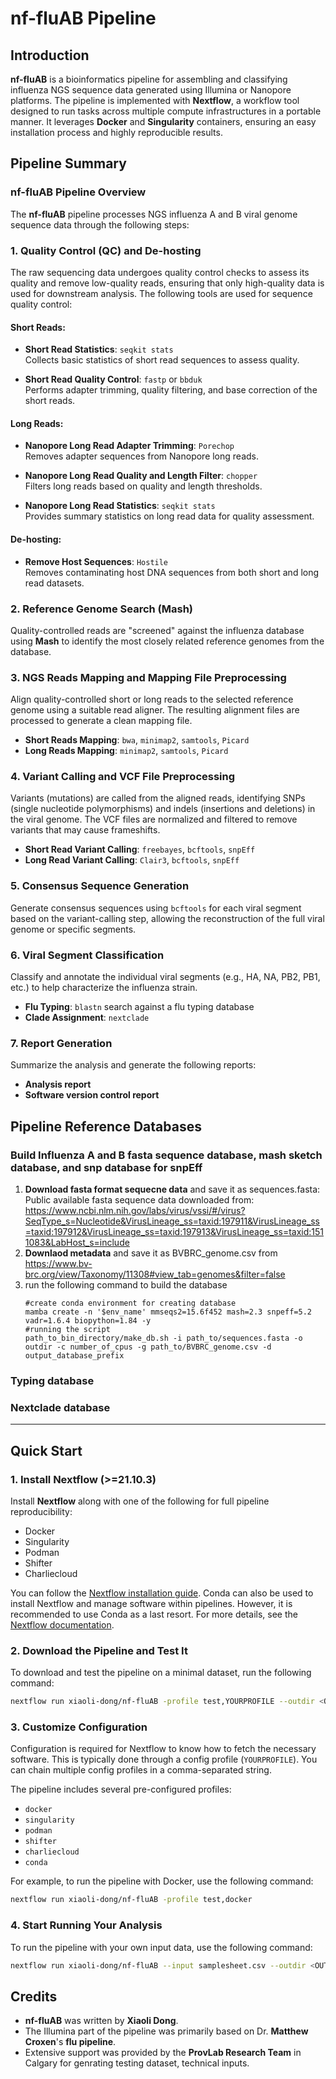 # nf-fluAB Pipeline

## Introduction

**nf-fluAB** is a bioinformatics pipeline for assembling and classifying influenza NGS sequence data generated using Illumina or Nanopore platforms. The pipeline is implemented with **Nextflow**, a workflow tool designed to run tasks across multiple compute infrastructures in a portable manner. It leverages **Docker** and **Singularity** containers, ensuring an easy installation process and highly reproducible results.

## Pipeline Summary

### nf-fluAB Pipeline Overview

The **nf-fluAB** pipeline processes NGS influenza A and B viral genome sequence data through the following steps:

### 1. Quality Control (QC) and De-hosting

The raw sequencing data undergoes quality control checks to assess its quality and remove low-quality reads, ensuring that only high-quality data is used for downstream analysis. The following tools are used for sequence quality control:

#### Short Reads:
- **Short Read Statistics**: `seqkit stats`  
  Collects basic statistics of short read sequences to assess quality.
  
- **Short Read Quality Control**: `fastp` or `bbduk`  
  Performs adapter trimming, quality filtering, and base correction of the short reads.

#### Long Reads:
- **Nanopore Long Read Adapter Trimming**: `Porechop`  
  Removes adapter sequences from Nanopore long reads.
  
- **Nanopore Long Read Quality and Length Filter**: `chopper`  
  Filters long reads based on quality and length thresholds.

- **Nanopore Long Read Statistics**: `seqkit stats`  
  Provides summary statistics on long read data for quality assessment.

#### De-hosting:
- **Remove Host Sequences**: `Hostile`  
  Removes contaminating host DNA sequences from both short and long read datasets.

### 2. Reference Genome Search (Mash)

Quality-controlled reads are "screened" against the influenza database using **Mash** to identify the most closely related reference genomes from the database.

### 3. NGS Reads Mapping and Mapping File Preprocessing

Align quality-controlled short or long reads to the selected reference genome using a suitable read aligner. The resulting alignment files are processed to generate a clean mapping file.

- **Short Reads Mapping**: `bwa`, `minimap2`, `samtools`, `Picard`
- **Long Reads Mapping**: `minimap2`, `samtools`, `Picard`

### 4. Variant Calling and VCF File Preprocessing

Variants (mutations) are called from the aligned reads, identifying SNPs (single nucleotide polymorphisms) and indels (insertions and deletions) in the viral genome. The VCF files are normalized and filtered to remove variants that may cause frameshifts.

- **Short Read Variant Calling**: `freebayes`, `bcftools`, `snpEff`
- **Long Read Variant Calling**: `Clair3`, `bcftools`, `snpEff`

### 5. Consensus Sequence Generation

Generate consensus sequences using `bcftools` for each viral segment based on the variant-calling step, allowing the reconstruction of the full viral genome or specific segments.

### 6. Viral Segment Classification

Classify and annotate the individual viral segments (e.g., HA, NA, PB2, PB1, etc.) to help characterize the influenza strain.

- **Flu Typing**: `blastn` search against a flu typing database
- **Clade Assignment**: `nextclade`

### 7. Report Generation

Summarize the analysis and generate the following reports:
- **Analysis report**
- **Software version control report**

## Pipeline Reference Databases

### Build Influenza A and B fasta sequence database, mash sketch database, and snp database for snpEff 
1. **Download fasta format sequecne data** and save it as sequences.fasta: Public available fasta sequence data downloaded from: https://www.ncbi.nlm.nih.gov/labs/virus/vssi/#/virus?SeqType_s=Nucleotide&VirusLineage_ss=taxid:197911&VirusLineage_ss=taxid:197912&VirusLineage_ss=taxid:197913&VirusLineage_ss=taxid:1511083&LabHost_s=include
1. **Downlaod metadata** and save it as BVBRC_genome.csv from https://www.bv-brc.org/view/Taxonomy/11308#view_tab=genomes&filter=false 
1. run the following command to build the database
   ```
   #create conda environment for creating database
   mamba create -n '$env_name' mmseqs2=15.6f452 mash=2.3 snpeff=5.2 vadr=1.6.4 biopython=1.84 -y
   #running the script
   path_to_bin_directory/make_db.sh -i path_to/sequences.fasta -o outdir -c number_of_cpus -g path_to/BVBRC_genome.csv -d output_database_prefix
   
   ```
### Typing database
### Nextclade database

---

## Quick Start

### 1. Install Nextflow (>=21.10.3)

Install **Nextflow** along with one of the following for full pipeline reproducibility:
- Docker
- Singularity
- Podman
- Shifter
- Charliecloud

You can follow the [Nextflow installation guide](https://www.nextflow.io/docs/latest/getstarted.html). Conda can also be used to install Nextflow and manage software within pipelines. However, it is recommended to use Conda as a last resort. For more details, see the [Nextflow documentation](https://www.nextflow.io/docs/latest/usage.html#containerization).

### 2. Download the Pipeline and Test It

To download and test the pipeline on a minimal dataset, run the following command:

```bash
nextflow run xiaoli-dong/nf-fluAB -profile test,YOURPROFILE --outdir <OUTDIR>
```
### 3. Customize Configuration

Configuration is required for Nextflow to know how to fetch the necessary software. This is typically done through a config profile (`YOURPROFILE`). You can chain multiple config profiles in a comma-separated string.

The pipeline includes several pre-configured profiles:

- `docker`
- `singularity`
- `podman`
- `shifter`
- `charliecloud`
- `conda`

For example, to run the pipeline with Docker, use the following command:

```bash
nextflow run xiaoli-dong/nf-fluAB -profile test,docker
```
### 4. Start Running Your Analysis

To run the pipeline with your own input data, use the following command:

```bash
nextflow run xiaoli-dong/nf-fluAB --input samplesheet.csv --outdir <OUTDIR> -profile <docker/singularity/podman/shifter/charliecloud/conda/institute>
```
## Credits

- **nf-fluAB** was written by **Xiaoli Dong**.
- The Illumina part of the pipeline was primarily based on Dr. **Matthew Croxen**'s **flu pipeline**.
- Extensive support was provided by the **ProvLab Research Team** in Calgary for genrating testing dataset, technical inputs.
